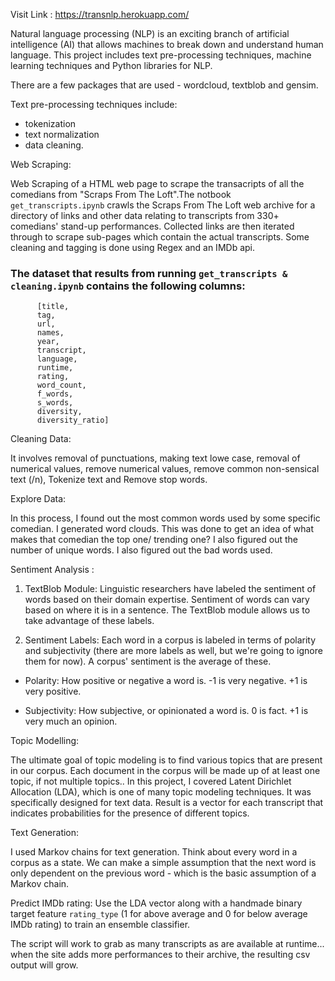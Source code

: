 Visit Link :  https://transnlp.herokuapp.com/

Natural language processing (NLP) is an exciting branch of artificial intelligence (AI) that allows machines to break down and understand human language. This project includes text pre-processing techniques, machine learning techniques and Python libraries for NLP. 

There are a few packages that are used - wordcloud, textblob and gensim.

Text pre-processing techniques include:

* tokenization
* text normalization
* data cleaning. 

Web Scraping:

Web Scraping of a HTML web page to scrape the transacripts of all the comedians from "Scraps From The Loft".The notbook `get_transcripts.ipynb` crawls the Scraps From The Loft web archive for a directory of links and other data relating to transcripts from 330+ comedians' stand-up performances. Collected links are then iterated through to scrape sub-pages which contain the actual transcripts. Some cleaning and tagging is done using Regex and an IMDb api.
### The dataset that results from running `get_transcripts & cleaning.ipynb` contains the following columns: 
          [title, 
          tag,  
          url, 
          names, 
          year, 
          transcript, 
          language, 
          runtime, 
          rating,
          word_count,
          f_words,
          s_words,
          diversity,
          diversity_ratio]

Cleaning Data: 

It involves removal of punctuations, making text lowe case, removal of numerical values, remove numerical values, remove common non-sensical text (/n), Tokenize text and Remove stop words.

Explore Data: 

In this process, I found out the most common words used by some specific comedian. I generated word clouds. This was done to get an idea of what makes that comedian the top one/ trending one? 
I also figured out the number of unique words.
I also figured out the bad words used.

Sentiment Analysis :

1. TextBlob Module: Linguistic researchers have labeled the sentiment of words based on their domain expertise. Sentiment of words can vary based on where it is in a sentence. The TextBlob module allows us to take advantage of these labels.

2. Sentiment Labels: Each word in a corpus is labeled in terms of polarity and subjectivity (there are more labels as well, but we're going to ignore them for now). A corpus' sentiment is the average of these.

* Polarity: How positive or negative a word is. -1 is very negative. +1 is very positive.

* Subjectivity: How subjective, or opinionated a word is. 0 is fact. +1 is very much an opinion.

Topic Modelling:

The ultimate goal of topic modeling is to find various topics that are present in our corpus. Each document in the corpus will be made up of at least one topic, if not multiple topics.. In this project, I covered Latent Dirichlet Allocation (LDA), which is one of many topic modeling techniques. It was specifically designed for text data. Result is a vector for each transcript that indicates probabilities for the presence of different topics.

Text Generation:

I used Markov chains for text generation. Think about every word in a corpus as a state. We can make a simple assumption that the next word is only dependent on the previous word - which is the basic assumption of a Markov chain.

Predict IMDb rating: 
Use the LDA vector along with a handmade binary target feature `rating_type` (1 for above average and 0 for below average IMDb rating) to train an ensemble classifier.


The script will work to grab as many transcripts as are available at runtime... when the site adds more performances to their archive, the resulting csv output will grow.
